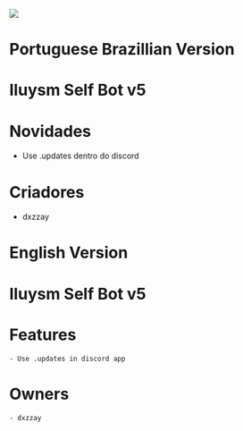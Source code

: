![](https://cdn.discordapp.com/attachments/873569255201853482/873959979483291699/iluysm2.png)

 # Portuguese Brazillian Version

# Iluysm Self Bot v5


# Novidades

   - Use .updates dentro do discord

# Criadores

  -  dxzzay

# English Version

# Iluysm Self Bot v5



# Features 

    - Use .updates in discord app

# Owners

    - dxzzay
